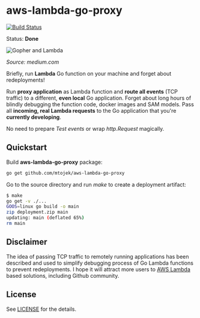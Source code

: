 # aws-lambda-go-proxy

[![Build Status](https://travis-ci.org/mtojek/aws-lambda-go-proxy.svg?branch=master)](https://travis-ci.org/mtojek/aws-lambda-go-proxy)

Status: **Done**

![Gopher and Lambda](https://cdn-images-1.medium.com/max/400/1*SncdHqDPypbypdx2QmP6iQ.jpeg)

*Source: medium.com*


Briefly, run **Lambda** Go function on your machine and forget about redeployments!

Run **proxy application** as Lambda function and **route all events** (TCP traffic) to a different, **even local** Go application. Forget about long hours of blindly debugging the function code, docker images and SAM models. Pass all **incoming, real Lambda requests** to the Go application that you're **currently developing**.

No need to prepare *Test events* or wrap *http.Request* magically. 

## Quickstart

Build **aws-lambda-go-proxy** package:

```bash
go get github.com/mtojek/aws-lambda-go-proxy
```

Go to the source directory and run *make* to create a deployment artifact:

```bash
$ make
go get -v ./...
GOOS=linux go build -o main
zip deployment.zip main
updating: main (deflated 65%)
rm main
```

## Disclaimer

The idea of passing TCP traffic to remotely running applications has been described and used to simplify debugging process of Go Lambda functions to prevent redeployments. I hope it will attract more users to [AWS Lambda](https://aws.amazon.com/lambda/) based solutions, including Github community.

## License

See [LICENSE](LICENSE) for the details.
